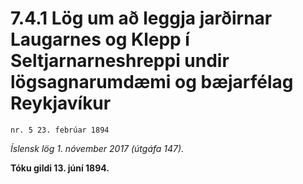 # 7.4.1 Lög um að leggja jarðirnar Laugarnes og Klepp í Seltjarnarneshreppi undir lögsagnarumdæmi og bæjarfélag Reykjavíkur

`nr. 5 23. febrúar 1894`

_Íslensk lög 1. nóvember 2017 (útgáfa 147)._

**Tóku gildi 13. júní 1894.**

